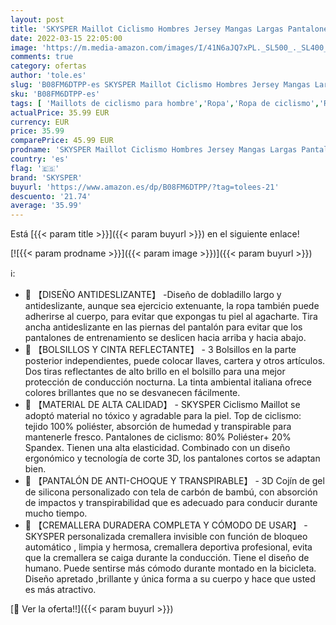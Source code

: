 ```yaml
---
layout: post
title: 'SKYSPER Maillot Ciclismo Hombres Jersey Mangas Largas Pantalones Largos Culotte de Ciclismo Conjunto de Ropa Maillot Entretiempo Invierno para Deportes al Aire Libre Ciclo Bicicleta'
date: 2022-03-15 22:05:00
image: 'https://m.media-amazon.com/images/I/41N6aJQ7xPL._SL500_._SL400_.jpg'
comments: true
category: ofertas
author: 'tole.es'
slug: 'B08FM6DTPP-es SKYSPER Maillot Ciclismo Hombres Jersey Mangas Largas...'
sku: 'B08FM6DTPP-es'
tags: [ 'Maillots de ciclismo para hombre','Ropa','Ropa de ciclismo','Ropa de ciclismo para hombre','Ropa específica deportiva','bicicleta','skysper', ]
actualPrice: 35.99 EUR
currency: EUR
price: 35.99
comparePrice: 45.99 EUR
prodname: 'SKYSPER Maillot Ciclismo Hombres Jersey Mangas Largas Pantalones Largos Culotte de Ciclismo Conjunto de Ropa Maillot Entretiempo Invierno para Deportes al Aire Libre Ciclo Bicicleta'
country: 'es'
flag: '🇪🇸'
brand: 'SKYSPER'
buyurl: 'https://www.amazon.es/dp/B08FM6DTPP/?tag=tolees-21'
descuento: '21.74'
average: '35.99'
---
```


Está [{{< param title >}}]({{< param buyurl >}}) en el siguiente enlace!

[![{{< param prodname >}}]({{< param image >}})]({{< param buyurl >}})

ℹ️:

- 🚴 【DISEÑO ANTIDESLIZANTE】 -Diseño de dobladillo largo y antideslizante, aunque sea ejercicio extenuante, la ropa también puede adherirse al cuerpo, para evitar que expongas tu piel al agacharte. Tira ancha antideslizante en las piernas del pantalón para evitar que los pantalones de entrenamiento se deslicen hacia arriba y hacia abajo.
- 🚴 【BOLSILLOS Y CINTA REFLECTANTE】 - 3 Bolsillos en la parte posterior independientes, puede colocar llaves, cartera y otros artículos. Dos tiras reflectantes de alto brillo en el bolsillo para una mejor protección de conducción nocturna. La tinta ambiental italiana ofrece colores brillantes que no se desvanecen fácilmente.
- 🚴 【MATERIAL DE ALTA CALIDAD】 - SKYSPER Ciclismo Maillot se adoptó material no tóxico y agradable para la piel. Top de ciclismo: tejido 100% poliéster, absorción de humedad y transpirable para mantenerle fresco. Pantalones de ciclismo: 80% Poliéster+ 20% Spandex. Tienen una alta elasticidad. Combinado con un diseño ergonómico y tecnología de corte 3D, los pantalones cortos se adaptan bien.
- 🚴 【PANTALÓN DE ANTI-CHOQUE Y TRANSPIRABLE】 - 3D Cojín de gel de silicona personalizado con tela de carbón de bambú, con absorción de impactos y transpirabilidad que es adecuado para conducir durante mucho tiempo.
- 🚴 【CREMALLERA DURADERA COMPLETA Y CÓMODO DE USAR】 - SKYSPER personalizada cremallera invisible con función de bloqueo automático , limpia y hermosa, cremallera deportiva profesional, evita que la cremallera se caiga durante la conducción. Tiene el diseño de humano. Puede sentirse más cómodo durante montado en la bicicleta. Diseño apretado ,brillante y única forma a su cuerpo y hace que usted es más atractivo.

[🛒 Ver la oferta!!]({{< param buyurl >}})
